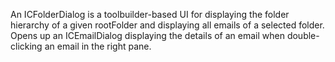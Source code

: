 An ICFolderDialog is a toolbuilder-based UI for displaying the folder hierarchy of a given rootFolder and displaying all emails of a selected folder. Opens up an ICEmailDialog displaying the details of an email when double-clicking an email in the right pane.
